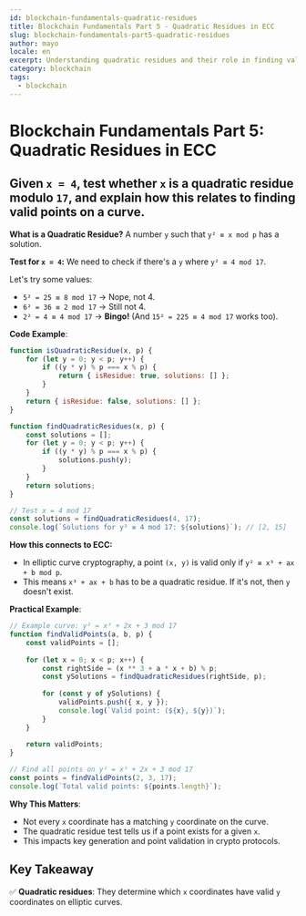 ```yaml
---
id: blockchain-fundamentals-quadratic-residues
title: Blockchain Fundamentals Part 5 - Quadratic Residues in ECC
slug: blockchain-fundamentals-part5-quadratic-residues
author: mayo
locale: en
excerpt: Understanding quadratic residues and their role in finding valid elliptic curve points
category: blockchain
tags:
  - blockchain
---
```


# Blockchain Fundamentals Part 5: Quadratic Residues in ECC

## Given `x = 4`, test whether `x` is a quadratic residue modulo `17`, and explain how this relates to finding valid points on a curve.

**What is a Quadratic Residue?** A number `y` such that `y² ≡ x mod p` has a solution.

**Test for `x = 4`:** We need to check if there's a `y` where `y² ≡ 4 mod 17`.

Let's try some values:
* `5² = 25 ≡ 8 mod 17` → Nope, not 4.
* `6² = 36 ≡ 2 mod 17` → Still not 4.
* `2² = 4 ≡ 4 mod 17` → **Bingo!** (And `15² = 225 ≡ 4 mod 17` works too).

**Code Example**:
```javascript
function isQuadraticResidue(x, p) {
    for (let y = 0; y < p; y++) {
        if ((y * y) % p === x % p) {
            return { isResidue: true, solutions: [] };
        }
    }
    return { isResidue: false, solutions: [] };
}

function findQuadraticResidues(x, p) {
    const solutions = [];
    for (let y = 0; y < p; y++) {
        if ((y * y) % p === x % p) {
            solutions.push(y);
        }
    }
    return solutions;
}

// Test x = 4 mod 17
const solutions = findQuadraticResidues(4, 17);
console.log(`Solutions for y² ≡ 4 mod 17: ${solutions}`); // [2, 15]
```

**How this connects to ECC:**
* In elliptic curve cryptography, a point `(x, y)` is valid only if `y² ≡ x³ + ax + b mod p`.
* This means `x³ + ax + b` has to be a quadratic residue. If it's not, then `y` doesn't exist.

**Practical Example**:
```javascript
// Example curve: y² = x³ + 2x + 3 mod 17
function findValidPoints(a, b, p) {
    const validPoints = [];
    
    for (let x = 0; x < p; x++) {
        const rightSide = (x ** 3 + a * x + b) % p;
        const ySolutions = findQuadraticResidues(rightSide, p);
        
        for (const y of ySolutions) {
            validPoints.push({ x, y });
            console.log(`Valid point: (${x}, ${y})`);
        }
    }
    
    return validPoints;
}

// Find all points on y² = x³ + 2x + 3 mod 17
const points = findValidPoints(2, 3, 17);
console.log(`Total valid points: ${points.length}`);
```

**Why This Matters**:
* Not every `x` coordinate has a matching `y` coordinate on the curve.
* The quadratic residue test tells us if a point exists for a given `x`.
* This impacts key generation and point validation in crypto protocols.

## Key Takeaway

✅ **Quadratic residues**: They determine which `x` coordinates have valid `y` coordinates on elliptic curves.